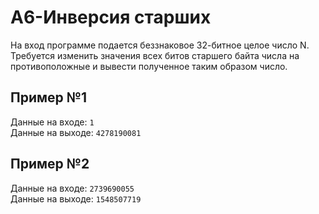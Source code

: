# A6-Инверсия старших

На вход программе подается беззнаковое 32-битное целое число N. Требуется изменить значения всех битов старшего байта числа на противоположные и вывести полученное таким образом число.

## Пример №1
Данные на входе:	`1`  
Данные на выходе:	`4278190081` 

## Пример №2
Данные на входе:	`2739690055`  
Данные на выходе:	`1548507719` 